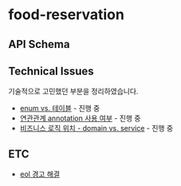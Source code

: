 # food-reservation

## API Schema

## Technical Issues
기술적으로 고민했던 부분을 정리하였습니다.
- [enum vs. 테이블](document/technical-issues/enum-vs-table.md) - 진행 중
- [연관관계 annotation 사용 여부](document/technical-issues/association-annotation.md) - 진행 중
- [비즈니스 로직 위치 - domain vs. service](document/technical-issues/business-logic-domain-vs-service.md) - 진행 중


## ETC
- [eol 경고 해결](document/etc/solving-eol-warning.md)
